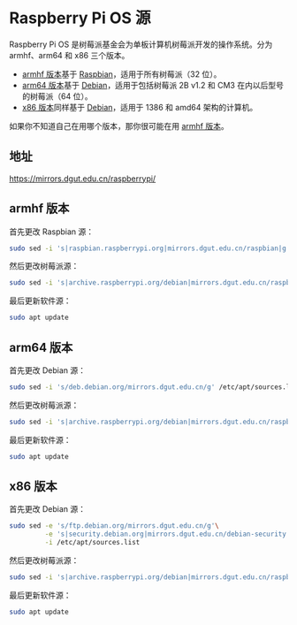 # Raspberry Pi OS 源

Raspberry Pi OS 是树莓派基金会为单板计算机树莓派开发的操作系统。分为 armhf、arm64 和 x86 三个版本。

* [armhf 版本](#armhf-ban-ben)基于 [Raspbian](raspbian.md)，适用于所有树莓派（32 位）。
* [arm64 版本](#arm64-ban-ben)基于 [Debian](debian.md)，适用于包括树莓派 2B v1.2 和 CM3 在内以后型号的树莓派（64 位）。
* [x86 版本](#x86-ban-ben)同样基于 [Debian](debian.md)，适用于 1386 和 amd64 架构的计算机。

如果你不知道自己在用哪个版本，那你很可能在用 [armhf 版本](#armhf-ban-ben)。

## 地址

https://mirrors.dgut.edu.cn/raspberrypi/

## armhf 版本

首先更改 Raspbian 源：

```bash
sudo sed -i 's|raspbian.raspberrypi.org|mirrors.dgut.edu.cn/raspbian|g' /etc/apt/sources.list
```

然后更改树莓派源：

```bash
sudo sed -i 's|archive.raspberrypi.org/debian|mirrors.dgut.edu.cn/raspberrypi|g' /etc/apt/sources.list.d/raspi.list
```

最后更新软件源：

```bash
sudo apt update
```

## arm64 版本

首先更改 Debian 源：

```bash
sudo sed -i 's/deb.debian.org/mirrors.dgut.edu.cn/g' /etc/apt/sources.list
```

然后更改树莓派源：

```bash
sudo sed -i 's|archive.raspberrypi.org/debian|mirrors.dgut.edu.cn/raspberrypi|g' /etc/apt/sources.list.d/raspi.list
```

最后更新软件源：

```bash
sudo apt update
```

## x86 版本

首先更改 Debian 源：

```bash
sudo sed -e 's/ftp.debian.org/mirrors.dgut.edu.cn/g'\
         -e 's|security.debian.org|mirrors.dgut.edu.cn/debian-security|g'\
         -i /etc/apt/sources.list
```

然后更改树莓派源：

```bash
sudo sed -i 's|archive.raspberrypi.org/debian|mirrors.dgut.edu.cn/raspberrypi|g' /etc/apt/sources.list.d/raspi.list
```

最后更新软件源：

```bash
sudo apt update
```
